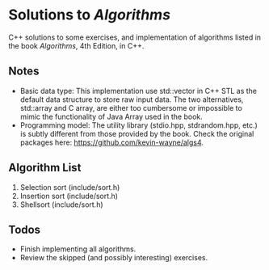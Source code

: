 # Solutions to *Algorithms*

C++ solutions to some exercises, and implementation of algorithms listed in the book *Algorithms*, 4th Edition, in C++.

## Notes

- Basic data type: This implementation use std::vector in C++ STL as the default data structure to store raw input data. The two alternatives, std::array and C array, are either too cumbersome or impossible to mimic the functionality of Java Array used in the book.
- Programming model: The utility library (stdio.hpp, stdrandom.hpp, etc.) is subtly different from those provided by the book. Check the original packages here: https://github.com/kevin-wayne/algs4.

## Algorithm List

1. Selection sort (include/sort.h)
2. Insertion sort (include/sort.h)
3. Shellsort (include/sort.h)

## Todos

- Finish implementing all algorithms.
- Review the skipped (and possibly interesting) exercises.
